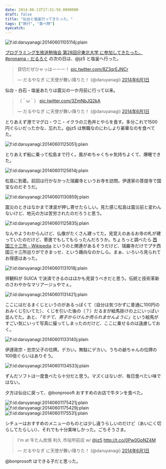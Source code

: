 ```yaml
---
date: 2014-06-13T17:51:59.0000000
draft: false
title: "仙台と塩釜行ってきたった。"
tags: ["旅行", "食べ物"]
eyecatch: 
---
```

<p><span itemscope itemtype="http://schema.org/Photograph"><img src="20140601105114.jpg" alt="f:id:daruyanagi:20140601105114j:plain" title="f:id:daruyanagi:20140601105114j:plain" class="hatena-fotolife" itemprop="image"></span></p><p><a href="https://blog.daruyanagi.jp/entry/2014/06/09/052150">&#x30D7;&#x30ED;&#x30B0;&#x30E9;&#x30DF;&#x30F3;&#x30B0;&#x751F;&#x653E;&#x9001;&#x52C9;&#x5F37;&#x4F1A; &#x7B2C;28&#x56DE;&#xFF20;&#x6771;&#x5317;&#x5927;&#x5B66; &#x306B;&#x53C2;&#x52A0;&#x3057;&#x3066;&#x304D;&#x305F;&#x3063;&#x305F;&#x3002; #pronama - &#x3060;&#x308B;&#x308D;&#x3050;</a> の次の日は、@jz5 と塩釜へ行った。</p><p><blockquote class="twitter-tweet" data-lang="ja"><p lang="ja" dir="ltr">貸切だぜひゃっはーーー！ <a href="http://t.co/8Z3qrEJNCr">pic.twitter.com/8Z3qrEJNCr</a></p>&mdash; だるやなぎ に天使が舞い降りた！ (@daruyanagi) <a href="https://twitter.com/daruyanagi/status/472922117705453568?ref_src=twsrc%5Etfw">2014年6月1日</a></blockquote><script async src="https://platform.twitter.com/widgets.js" charset="utf-8"></script></p><p>仙台・白石・塩釜あたりは震災の一か月前に行って以来。</p><p><blockquote class="twitter-tweet" data-lang="ja"><p lang="und" dir="ltr">（＾ω＾） <a href="http://t.co/3ZmNbJQ2kA">pic.twitter.com/3ZmNbJQ2kA</a></p>&mdash; だるやなぎ に天使が舞い降りた！ (@daruyanagi) <a href="https://twitter.com/daruyanagi/status/472925839793725440?ref_src=twsrc%5Etfw">2014年6月1日</a></blockquote><script async src="https://platform.twitter.com/widgets.js" charset="utf-8"></script></p><p>とりあえず港でマグロ・ウニ・イクラの三色丼とやらを食す。多分これで1500円ぐらいだったかな、忘れた。@jz5 は無職なのにわしより豪華なのを食べてた。</p><p><span itemscope itemtype="http://schema.org/Photograph"><img src="20140601125051.jpg" alt="f:id:daruyanagi:20140601125051j:plain" title="f:id:daruyanagi:20140601125051j:plain" class="hatena-fotolife" itemprop="image"></span></p><p>とりあえず船に乗って松島まで行く。風がめちゃくちゃ気持ちよくて、爆睡できた。</p><p><span itemscope itemtype="http://schema.org/Photograph"><img src="20140601125614.jpg" alt="f:id:daruyanagi:20140601125614j:plain" title="f:id:daruyanagi:20140601125614j:plain" class="hatena-fotolife" itemprop="image"></span></p><p>松島に到着。前回は行かなかった瑞巌寺というお寺を訪問。伊達家の菩提寺で国宝なのだそうだ。</p><p><span itemscope itemtype="http://schema.org/Photograph"><img src="20140601130859.jpg" alt="f:id:daruyanagi:20140601130859j:plain" title="f:id:daruyanagi:20140601130859j:plain" class="hatena-fotolife" itemprop="image"></span></p><p>震災のときはなかまで津波が押し寄せたらしい。見た感じ松島は震災前と変わんないけど、地元の方は苦労されたのだろうと思う。</p><p><span itemscope itemtype="http://schema.org/Photograph"><img src="20140601125835.jpg" alt="f:id:daruyanagi:20140601125835j:plain" title="f:id:daruyanagi:20140601125835j:plain" class="hatena-fotolife" itemprop="image"></span></p><p>なんやようわからんけど、仏像がたくさん建ってた。見覚えのあるお寺の札が建っていたのだけど、寄進でもしてもらったんだろうか。ちょろっと調べたら <a href="http://ja.wikipedia.org/wiki/%E8%A5%BF%E5%9B%BD%E4%B8%89%E5%8D%81%E4%B8%89%E6%89%80">&#x897F;&#x56FD;&#x4E09;&#x5341;&#x4E09;&#x6240; - Wikipedia</a> というのと関連があるそうだけど、瑞巌寺だけでプチ西国三十三所巡りができまっせ、という趣向なのかしら。まぁ、いろいろ見られてお得感はあった。</p><p><span itemscope itemtype="http://schema.org/Photograph"><img src="20140601131018.jpg" alt="f:id:daruyanagi:20140601131018j:plain" title="f:id:daruyanagi:20140601131018j:plain" class="hatena-fotolife" itemprop="image"></span></p><p>拝観料が SUICA で決済できるのはほかも見習うべきだと思う。伝統と技術革新のさわやかなマリアージュやでぇ。</p><p><span itemscope itemtype="http://schema.org/Photograph"><img src="20140601131421.jpg" alt="f:id:daruyanagi:20140601131421j:plain" title="f:id:daruyanagi:20140601131421j:plain" class="hatena-fotolife" itemprop="image"></span></p><p>ここにはだるまくじというのがあるっぽくて（自分は気づかずに普通に100円のおみくじ引いてた）、くじを引いた後の（？）だるまが絵馬掛けの上にいっぱい並んでた。あと、<i>「モテて、男子からけんか売られませんように」</i>という絵馬がすごい気にいって写真に撮ってしまったのだけど、ここに乗せるのは遠慮しておく。</p><p><span itemscope itemtype="http://schema.org/Photograph"><img src="20140601133140.jpg" alt="f:id:daruyanagi:20140601133140j:plain" title="f:id:daruyanagi:20140601133140j:plain" class="hatena-fotolife" itemprop="image"></span></p><p>伊達政宗・忠宗父子の位牌。デカい。無駄にデカい。うちの爺ちゃんの位牌の100倍ぐらいはありそう。</p><p><span itemscope itemtype="http://schema.org/Photograph"><img src="20140601134533.jpg" alt="f:id:daruyanagi:20140601134533j:plain" title="f:id:daruyanagi:20140601134533j:plain" class="hatena-fotolife" itemprop="image"></span></p><p>ずんだソフトは一度食べたら十分だと思う。マズくはないが、毎日食べたい味ではない。</p><p>夕方は仙台に戻って、@bonprosoft おすすめのお店で牛タンを食べた。</p><p><span itemscope itemtype="http://schema.org/Photograph"><img src="20140601175421.jpg" alt="f:id:daruyanagi:20140601175421j:plain" title="f:id:daruyanagi:20140601175421j:plain" class="hatena-fotolife" itemprop="image"></span><span itemscope itemtype="http://schema.org/Photograph"><img src="20140601175429.jpg" alt="f:id:daruyanagi:20140601175429j:plain" title="f:id:daruyanagi:20140601175429j:plain" class="hatena-fotolife" itemprop="image"></span><span itemscope itemtype="http://schema.org/Photograph"><img src="20140601175531.jpg" alt="f:id:daruyanagi:20140601175531j:plain" title="f:id:daruyanagi:20140601175531j:plain" class="hatena-fotolife" itemprop="image"></span></p><p>シチューはおすすめのメニューのものとは少し違うらしいのだけど（あいにく切らしてたらしい）、それでも十分美味しかった。ごちそうさま。</p><p><blockquote class="twitter-tweet" data-lang="ja"><p lang="ja" dir="ltr">I&#39;m at 牛たん炭焼 利久 市役所前店 w/ <a href="https://twitter.com/jz5?ref_src=twsrc%5Etfw">@jz5</a> <a href="http://t.co/0Pw0GpNZ4M">http://t.co/0Pw0GpNZ4M</a></p>&mdash; だるやなぎ に天使が舞い降りた！ (@daruyanagi) <a href="https://twitter.com/daruyanagi/status/473022747531284480?ref_src=twsrc%5Etfw">2014年6月1日</a></blockquote><script async src="https://platform.twitter.com/widgets.js" charset="utf-8"></script></p><p>@bonprosoft はできる子だと思った。</p>
